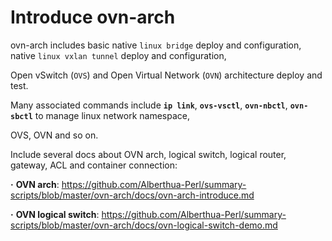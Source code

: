 # Introduce ovn-arch

ovn-arch includes basic native `linux bridge` deploy and configuration, native `linux vxlan tunnel` deploy and configuration, 

Open vSwitch (`OVS`) and Open Virtual Network (`OVN`) architecture deploy and test.

Many associated commands include **`ip link`**, **`ovs-vsctl`**, **`ovn-nbctl`**, **`ovn-sbctl`** to manage linux network namespace,

OVS, OVN and so on.

Include several docs about OVN arch, logical switch, logical router, gateway, ACL and container connection:

**·** **OVN arch**: https://github.com/Alberthua-Perl/summary-scripts/blob/master/ovn-arch/docs/ovn-arch-introduce.md

**·** **OVN logical switch**: https://github.com/Alberthua-Perl/summary-scripts/blob/master/ovn-arch/docs/ovn-logical-switch-demo.md
